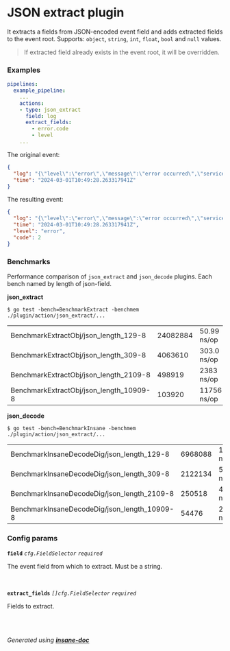# JSON extract plugin
It extracts a fields from JSON-encoded event field and adds extracted fields to the event root.
Supports: `object`, `string`, `int`, `float`, `bool` and `null` values.
> If extracted field already exists in the event root, it will be overridden.

### Examples
```yaml
pipelines:
  example_pipeline:
    ...
    actions:
    - type: json_extract
      field: log
      extract_fields:
        - error.code
        - level
    ...
```
The original event:
```json
{
  "log": "{\"level\":\"error\",\"message\":\"error occurred\",\"service\":\"my-service\",\"error\":{\"code\":2,\"args\":[]}}",
  "time": "2024-03-01T10:49:28.263317941Z"
}
```
The resulting event:
```json
{
  "log": "{\"level\":\"error\",\"message\":\"error occurred\",\"service\":\"my-service\",\"error\":{\"code\":2,\"args\":[]}}",
  "time": "2024-03-01T10:49:28.263317941Z",
  "level": "error",
  "code": 2
}
```

### Benchmarks
Performance comparison of `json_extract` and  `json_decode` plugins. Each bench named by length of json-field.

**json_extract**

`$ go test -bench=BenchmarkExtract -benchmem ./plugin/action/json_extract/...`

|                                         |          |             |        |             |
|-----------------------------------------|----------|-------------|--------|-------------|
| BenchmarkExtractObj/json_length_129-8   | 24082884 | 50.99 ns/op | 0 B/op | 0 allocs/op |
| BenchmarkExtractObj/json_length_309-8   | 4063610  | 303.0 ns/op | 0 B/op | 0 allocs/op |
| BenchmarkExtractObj/json_length_2109-8  | 498919   | 2383 ns/op  | 0 B/op | 0 allocs/op |
| BenchmarkExtractObj/json_length_10909-8 | 103920   | 11756 ns/op | 0 B/op | 0 allocs/op |

**json_decode**

`$ go test -bench=BenchmarkInsane -benchmem ./plugin/action/json_extract/...`

|                                              |         |             |        |             |
|----------------------------------------------|---------|-------------|--------|-------------|
| BenchmarkInsaneDecodeDig/json_length_129-8   | 6968088 | 171.7 ns/op | 0 B/op | 0 allocs/op |
| BenchmarkInsaneDecodeDig/json_length_309-8   | 2122134 | 576.8 ns/op | 0 B/op | 0 allocs/op |
| BenchmarkInsaneDecodeDig/json_length_2109-8  | 250518  | 4808 ns/op  | 8 B/op | 1 allocs/op |
| BenchmarkInsaneDecodeDig/json_length_10909-8 | 54476   | 25769 ns/op | 8 B/op | 1 allocs/op |

### Config params
**`field`** *`cfg.FieldSelector`* *`required`* 

The event field from which to extract. Must be a string.

<br>

**`extract_fields`** *`[]cfg.FieldSelector`* *`required`* 

Fields to extract.

<br>


<br>*Generated using [__insane-doc__](https://github.com/vitkovskii/insane-doc)*